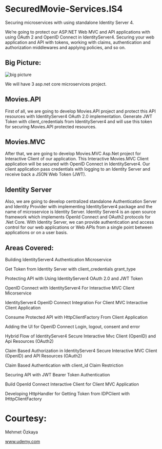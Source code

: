 # SecuredMovie-Services.IS4
Securing microservices with using standalone Identity Server 4. 

We’re going to protect our ASP.NET Web MVC and API applications with using OAuth 2 and OpenID Connect in IdentityServer4. Securing your web application and API with tokens, working with claims, authentication and authorization middlewares and applying policies, and so on.

## Big Picture:

![big picture](https://user-images.githubusercontent.com/16538471/131473023-ffab05e2-46b8-4639-85a4-5f6ec9e9d749.JPG)

We will have 3 asp.net core microservices project.

## Movies.API

First of all, we are going to develop Movies.API project and protect this API resources with IdentityServer4 OAuth 2.0 implementation. Generate JWT Token with client_credentials from IdentityServer4 and will use this token for securing Movies.API protected resources.

## Movies.MVC

After that, we are going to develop Movies.MVC Asp.Net project for Interactive Client of our application. This Interactive Movies.MVC Client application will be secured with OpenID Connect in IdentityServer4. Our client application pass credentials with logging to an Identity Server and receive back a JSON Web Token (JWT).

## Identity Server

Also, we are going to develop centralized standalone Authentication Server and Identity Provider with implementing IdentityServer4 package and the name of microservice is Identity Server.
Identity Server4 is an open source framework which implements OpenId Connect and OAuth2 protocols for .Net Core.
With Identity Server, we can provide authentication and access control for our web applications or Web APIs from a single point between applications or on a user basis.

## Areas Covered:

Building IdentityServer4 Authentication Microservice

Get Token from Identity Server with client_credentials grant_type

Protecting API with Using IdentityServer4 OAuth 2.0 and JWT Token

OpenID Connect with IdentityServer4 For Interactive MVC Client Micorservice

IdentityServer4 OpenID Connect Integration For Client MVC Interactive Client Application

Consume Protected API with HttpClientFactory From Client Application

Adding the UI for OpenID Connect Login, logout, consent and error

Hybrid Flow of IdentityServer4 Secure Interactive Mvc Client (OpenID) and Api Resources (OAuth2)

Claim Based Authorization in IdentityServer4 Secure Interactive MVC Client (OpenID) and API Resources (OAuth2)

Claim Based Authentication with client_id Claim Restriction

Securing API with JWT Bearer Token Authentication

Build OpenId Connect Interactive Client for Client MVC Application

Developing HttpHandler for Getting Token from IDPClient with IHttpClientFactory


# Courtesy:

Mehmet Özkaya

www.udemy.com
